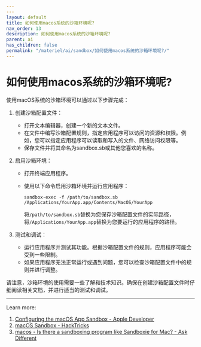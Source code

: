 ```yaml
---
---
layout: default
title: 如何使用macos系统的沙箱环境呢?
nav_order: 13
description: 如何使用macos系统的沙箱环境呢?
parent: ai
has_children: false
permalink: "/materiel/ai/sandbox/如何使用macos系统的沙箱环境呢?/"
---
```


# 如何使用macos系统的沙箱环境呢?

使用macOS系统的沙箱环境可以通过以下步骤完成：

1. 创建沙箱配置文件：
   - 打开文本编辑器，创建一个新的文本文件。
   - 在文件中编写沙箱配置规则，指定应用程序可以访问的资源和权限。例如，您可以指定应用程序可以读取和写入的文件、网络访问权限等。
   - 保存文件并将其命名为sandbox.sb或其他您喜欢的名称。

2. 启用沙箱环境：
   - 打开终端应用程序。
   - 使用以下命令启用沙箱环境并运行应用程序：
  
     ```shell
     sandbox-exec -f /path/to/sandbox.sb /Applications/YourApp.app/Contents/MacOS/YourApp
     ```

     将`/path/to/sandbox.sb`替换为您保存沙箱配置文件的实际路径，将`/Applications/YourApp.app`替换为您要运行的应用程序的路径。

3. 测试和调试：
   - 运行应用程序并测试其功能。根据沙箱配置文件的规则，应用程序可能会受到一些限制。
   - 如果应用程序无法正常运行或遇到问题，您可以检查沙箱配置文件中的规则并进行调整。

请注意，沙箱环境的使用需要一些了解和技术知识。确保在创建沙箱配置文件时仔细阅读相关文档，并进行适当的测试和调试。

---
Learn more:

1. [Configuring the macOS App Sandbox - Apple Developer](https://developer.apple.com/documentation/xcode/configuring-the-macos-app-sandbox)
2. [macOS Sandbox - HackTricks](https://book.hacktricks.xyz/macos-hardening/macos-security-and-privilege-escalation/macos-security-protections/macos-sandbox)
3. [macos - Is there a sandboxing program like Sandboxie for Mac? - Ask Different](https://apple.stackexchange.com/questions/258318/is-there-a-sandboxing-program-like-sandboxie-for-mac)
